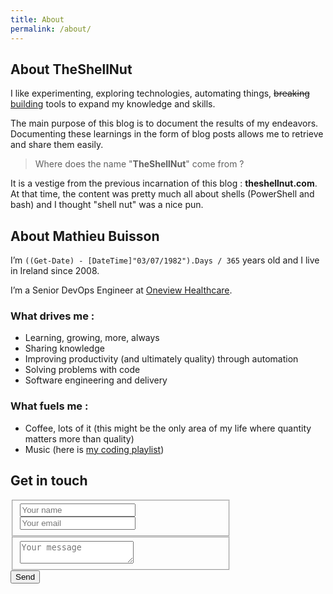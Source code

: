 ```yaml
---
title: About
permalink: /about/
---
```


## About TheShellNut  
 
I like experimenting, exploring technologies, automating things, <del>breaking</del> <ins>building</ins> tools to expand my knowledge and skills.  

The main purpose of this blog is to document the results of my endeavors.  
Documenting these learnings in the form of blog posts allows me to retrieve and share them easily.  

> Where does the name "**TheShellNut**" come from ?  

It is a vestige from the previous incarnation of this blog : **theshellnut.com**.   
At that time, the content was pretty much all about shells (PowerShell and bash) and I thought "shell nut" was a nice pun.

## About Mathieu Buisson   

I’m `((Get-Date) - [DateTime]"03/07/1982").Days / 365` years old and I live in Ireland since 2008.  

I’m a Senior DevOps Engineer at [Oneview Healthcare](http://www.oneviewhealthcare.com/).  

### What drives me :  
  - Learning, growing, more, always  
  - Sharing knowledge  
  - Improving productivity (and ultimately quality) through automation  
  - Solving problems with code  
  - Software engineering and delivery  

### What fuels me :  
  - Coffee, lots of it (this might be the only area of my life where quantity matters more than quality)  
  - Music (here is [my coding playlist](https://open.spotify.com/user/mathieubuisson/playlist/4YxhSI2Cpwej2CEU3YxoD5))  

## Get in touch  

<form action="https://formspree.io/theshellnut@outlook.com" method="POST" style="width: 70%">
  <fieldset>
    <input type="text" name="name" placeholder="Your name">
    <input type="email" name="_replyto" placeholder="Your email">
  </fieldset>
  <fieldset>
    <textarea name="message" placeholder="Your message"></textarea>
  </fieldset>
  <button class="btn btn--info" type="submit">Send</button>
</form>
